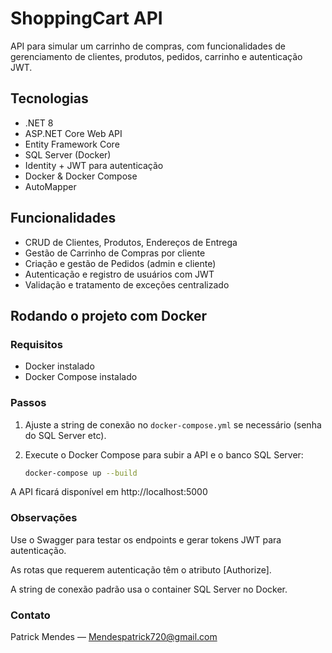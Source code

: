 # ShoppingCart API

API para simular um carrinho de compras, com funcionalidades de gerenciamento de clientes, produtos, pedidos, carrinho e autenticação JWT.

## Tecnologias

- .NET 8
- ASP.NET Core Web API
- Entity Framework Core
- SQL Server (Docker)
- Identity + JWT para autenticação
- Docker & Docker Compose
- AutoMapper

## Funcionalidades

- CRUD de Clientes, Produtos, Endereços de Entrega
- Gestão de Carrinho de Compras por cliente
- Criação e gestão de Pedidos (admin e cliente)
- Autenticação e registro de usuários com JWT
- Validação e tratamento de exceções centralizado

## Rodando o projeto com Docker

### Requisitos

- Docker instalado
- Docker Compose instalado

### Passos

1. Ajuste a string de conexão no `docker-compose.yml` se necessário (senha do SQL Server etc).

2. Execute o Docker Compose para subir a API e o banco SQL Server:
   ```bash
   docker-compose up --build
A API ficará disponível em http://localhost:5000 

### Observações
Use o Swagger para testar os endpoints e gerar tokens JWT para autenticação.

As rotas que requerem autenticação têm o atributo [Authorize].

A string de conexão padrão usa o container SQL Server no Docker.

### Contato

Patrick Mendes — Mendespatrick720@gmail.com
